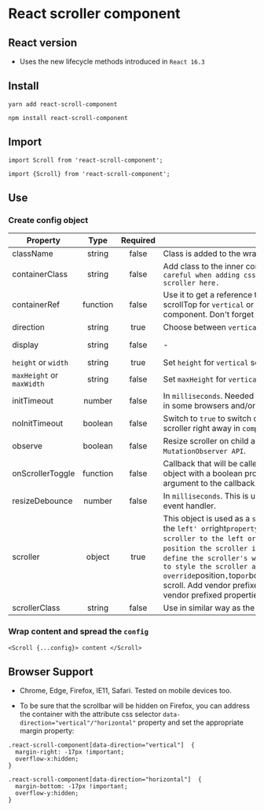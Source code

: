 # React scroller component

## React version

- Uses the new lifecycle methods introduced in `React 16.3`

## Install

```
yarn add react-scroll-component
```

```
npm install react-scroll-component
```

## Import

```
import Scroll from 'react-scroll-component';
```

```
import {Scroll} from 'react-scroll-component';
```

## Use

### Create config object

| Property            |   Type   | Required | Usage                                                                                                                                                                                                                                                                                                                                                                                                                                                                                                                                                           |      Default |
| ------------------- | :------: | :------: | --------------------------------------------------------------------------------------------------------------------------------------------------------------------------------------------------------------------------------------------------------------------------------------------------------------------------------------------------------------------------------------------------------------------------------------------------------------------------------------------------------------------------------------------------------------- | -----------: |
| className           |  string  |  false   | Class is added to the wrapper element                                                                                                                                                                                                                                                                                                                                                                                                                                                                                                                           |            - |
| containerClass      |  string  |  false   | Add class to the inner container that will wrap your content. `Be careful when adding css properties. You might break the scroller here.`                                                                                                                                                                                                                                                                                                                                                                                                                       |            - |
| containerRef        | function |  false   | Use it to get a reference to the scrolling container. You can set scrollTop for `vertical` or scrollLeft for `horizontal` from the parent component. Don't forget to clear this reference.                                                                                                                                                                                                                                                                                                                                                                      |            - |
| direction           |  string  |   true   | Choose between `vertical` or `horizontal` scroll.                                                                                                                                                                                                                                                                                                                                                                                                                                                                                                               |            - |
| display             |  string  |  false   | -                                                                                                                                                                                                                                                                                                                                                                                                                                                                                                                                                               | inline-block |
| `height` or `width` |  string  |   true   | Set `height` for `vertical` scroll. Set `width` for `horizontal` scroll.                                                                                                                                                                                                                                                                                                                                                                                                                                                                                        |            - |
| `maxHeight` or `maxWidth` |  string  |   false   | Set `maxHeight` for `vertical` scroll. Set `maxWidth` for `horizontal` scroll.                                                                                                                                                                                                                                                                                                                                                                                                                                                                           |        'none'|
| initTimeout         |  number  |  false   | In `milliseconds`. Needed to ensure correct rendering of the scroller in some browsers and/or devices.                                                                                                                                                                                                                                                                                                                                                                                                                                                          |          200 |
| noInitTimeout       | boolean  |  false   | Switch to `true` to switch off the initial timeout and render the scroller right away in `componentDidMount`                                                                                                                                                                                                                                                                                                                                                                                                                                                    |        false |
| observe             | boolean  |  false   | Resize scroller on child and subtree changes using the `MutationObserver API`.                                                                                                                                                                                                                                                                                                                                                                                                                                                                                  |         true |
| onScrollerToggle    | function |  false   | Callback that will be called after scroller appears or disappears. An object with a boolean property `isDisplayed` will be provided as an argument to the callback.                                                                                                                                                                                                                                                                                                                                                                                             |            - | 
| resizeDebounce      |  number  |  false   | In `milliseconds`. This is used to optimize the calls to the resize event handler.                                                                                                                                                                                                                                                                                                                                                                                                                                                                              |          400 |
| scroller            |  object  |   true   | This object is used as a `style` property on the scroller element. Set the `left' or`right`property for a`vertical`scroll to position the scroller to the left or to the right. Use`top`or`bottom`to position the scroller in a`horizontal`scroll case. Set`width`to define the scroller's width. Set any other valid`CSS`property to style the scroller as long as you don't override`position`,`top`or`bottom`for`vertical`and`left`or`right`for`horizontal` scroll. Add vendor prefixes if necessary. Use PascalCase for the vendor prefixed properties.     |            - |
| scrollerClass       |  string  |  false   | Use in similar way as the `scroller` property                                                                                                                                                                                                                                                                                                                                                                                                                                                                                                                   |            - |

### Wrap content and spread the `config`

```
<Scroll {...config}> content </Scroll>
```

## Browser Support

- Chrome, Edge, Firefox, IE11, Safari. Tested on mobile devices too.

- To be sure that the scrollbar will be hidden on Firefox, you can address the container with the attribute css selector `data-direction="vertical"/"horizontal"` property and set the appropriate margin property:

```
.react-scroll-component[data-direction="vertical"]  {
  margin-right: -17px !important;
  overflow-x:hidden;
}
```

```
.react-scroll-component[data-direction="horizontal"]  {
  margin-bottom: -17px !important;
  overflow-y:hidden;
}
```
